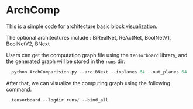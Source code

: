 # ArchComp

This is a simple code for architecture basic block visualization. 

The optional architectures include : BiRealNet, ReActNet, BoolNetV1, BoolNetV2, BNext

Users can get the computation graph file using the ```tensorboard``` library, and the generated graph will be stored in the ```runs``` dir:
```py
  python ArchComparision.py --arc BNext --inplanes 64 --out_planes 64
```

After that, we can visualize the computing graph using the following command: 
```py
  tensorboard --logdir runs/ --bind_all
```

